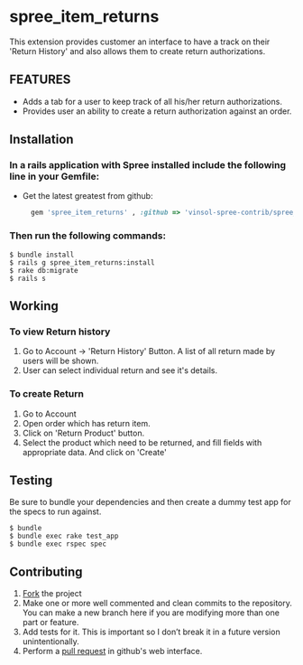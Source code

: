 # spree_item_returns

This extension provides customer an interface to have a track on their 'Return History' and also allows them to create return authorizations.

## FEATURES

* Adds a tab for a user to keep track of all his/her return authorizations.
* Provides user an ability to create a return authorization against an order.

## Installation

### In a rails application with Spree installed include the following line in your Gemfile:

  * Get the latest greatest from github:

    ```ruby
      gem 'spree_item_returns' , :github => 'vinsol-spree-contrib/spree_item_returns'
    ```

### Then run the following commands:

    $ bundle install
    $ rails g spree_item_returns:install
    $ rake db:migrate
    $ rails s

## Working

### To view Return history

  1. Go to Account -> 'Return History' Button.
     A list of all return made by users will be shown.
  2. User can select individual return and see it's details.

### To create Return
  1. Go to Account
  2. Open order which has return item.
  3. Click on 'Return Product' button.
  4. Select the product which need to be returned, and fill fields with appropriate data. And click on 'Create'


## Testing

Be sure to bundle your dependencies and then create a dummy test app for the specs to run against.

    $ bundle
    $ bundle exec rake test_app
    $ bundle exec rspec spec

## Contributing

1. [Fork](https://help.github.com/articles/fork-a-repo) the project
2. Make one or more well commented and clean commits to the repository. You can make a new branch here if you are modifying more than one part or feature.
3. Add tests for it. This is important so I don’t break it in a future version unintentionally.
4. Perform a [pull request](https://help.github.com/articles/using-pull-requests) in github's web interface.
